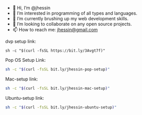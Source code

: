 - 👋 Hi, I’m @jhessin
- 👀 I’m interested in programming of all types and languages.
- 🌱 I’m currently brushing up my web development skills.
- 💞️ I’m looking to collaborate on any open source projects.
- 📫 How to reach me: jhessin@gmail.com

dvp setup link:

```
sh -c "$(curl -fsSL https://bit.ly/3Avgt7f)"
```

Pop OS Setup Link:

```sh
sh -c "$(curl -fsSL bit.ly/jhessin-pop-setup)"
```

Mac-setup link:

```sh
sh -c "$(curl -fsSL bit.ly/jhessin-mac-setup)"
```

Ubuntu-setup link:

```sh
sh -c "$(curl -fsSL bit.ly/jhessin-ubuntu-setup)"
```

<!---
jhessin/jhessin is a ✨ special ✨ repository because its `README.md` (this file) appears on your GitHub profile.
You can click the Preview link to take a look at your changes.
--->
